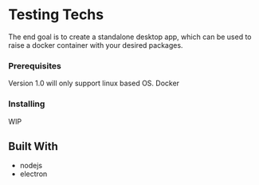 # Testing Techs

The end goal is to create a standalone desktop app, which can be used to raise a docker container with your desired packages.

### Prerequisites

Version 1.0 will only support linux based OS.
Docker


### Installing

WIP

## Built With

* nodejs
* electron
